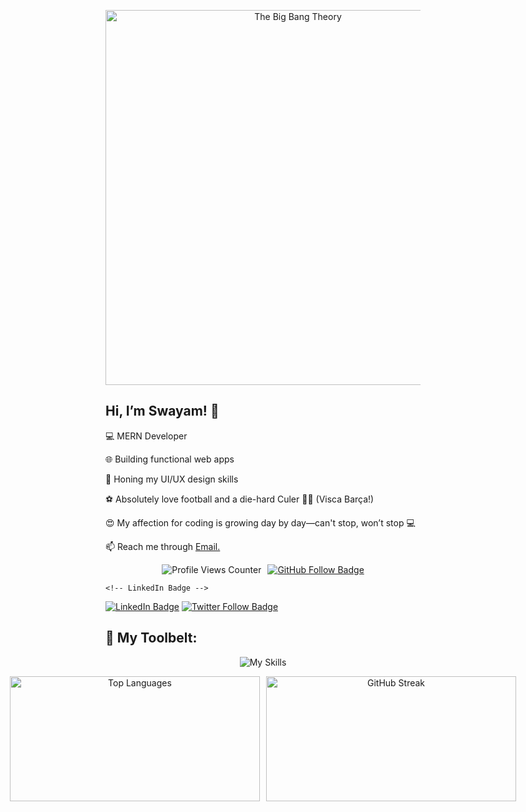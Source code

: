 <p align="center">
  <img src="https://c4.wallpaperflare.com/wallpaper/163/715/598/the-big-bang-theory-beards-sheldon-leonard-wallpaper-preview.jpg" alt="The Big Bang Theory" width="600"/>
</p>

<h2>Hi, I’m Swayam! 👋 </h2>
<p>💻 MERN Developer</p>
<p>🌐 Building functional web apps</p>
<p>🎨 Honing my UI/UX design skills</p>
<p>⚽ Absolutely love football and a die-hard Culer 🔴🔵 (Visca Barça!)</p>
<p>😍 My affection for coding is growing day by day—can't stop, won’t stop 💻</p>
<p>📫 Reach me through <a href="mailto:swayam04smile@gmail.com">Email.</a></p>

<p align="center" style="display: flex; justify-content: center; gap: 10px; flex-wrap: wrap;">
    <!-- Profile Views Counter -->
  <span style="display: inline-block;">
    <img src="https://komarev.com/ghpvc/?username=Swayam0407&style=flat-square&color=blue" alt="Profile Views Counter" />
  </span>
  <!-- GitHub Follow Badge -->
  <a href="https://github.com/Swayam0407?tab=followers" style="display: inline-block;">
    <img src="https://img.shields.io/github/followers/Swayam0407?label=Follow%20on%20GitHub&style=social" alt="GitHub Follow Badge"/>
  </a>

    <!-- LinkedIn Badge -->
  <a href="https://linkedin.com/in/https://www.linkedin.com/in/swayamaggarwal/" style="display: inline-block;">
    <img src="https://img.shields.io/badge/LinkedIn-Connect-blue?style=social&logo=linkedin" alt="LinkedIn Badge"/>
  </a>
  
  <!-- Twitter Badge -->
  <a href="https://twitter.com/https://x.com/SwayamAgga1408" style="display: inline-block;">
    <img src="https://img.shields.io/twitter/follow/your_twitter_handle?label=Follow%20on%20Twitter&style=social" alt="Twitter Follow Badge"/>
  </a>
  
</p>


<h2>🔧 My Toolbelt:</h2>
<p align="center">
  <img src="https://skillicons.dev/icons?i=html,css,js,react,nodejs,express,mongodb,postman,vscode,figma,github" alt="My Skills" />
</p>

<div align="center" style="display: flex; justify-content: center; gap: 10px;">
  <img src="https://github-readme-stats.vercel.app/api/top-langs/?username=Swayam0407&layout=compact&theme=radical" alt="Top Languages" style="width: 400px; height: 200px; object-fit: contain;" />
  <img src="https://streak-stats.demolab.com?user=Swayam0407&theme=radical" alt="GitHub Streak" style="width: 400px; height: 200px; object-fit: contain;" />
</div>

